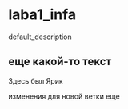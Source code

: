 # laba1_infa
default_description
## еще какой-то текст


Здесь был Ярик

изменения для новой ветки еще